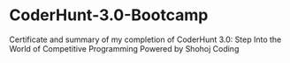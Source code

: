 # CoderHunt-3.0-Bootcamp
Certificate and summary of my completion of CoderHunt 3.0: Step Into the World of Competitive Programming Powered by Shohoj Coding
